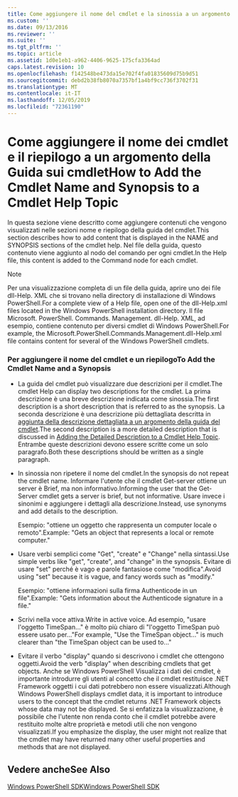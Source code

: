 ```yaml
---
title: Come aggiungere il nome del cmdlet e la sinossia a un argomento della guida del cmdlet | Microsoft Docs
ms.custom: ''
ms.date: 09/13/2016
ms.reviewer: ''
ms.suite: ''
ms.tgt_pltfrm: ''
ms.topic: article
ms.assetid: 1d0e1eb1-a962-4406-9625-175cfa3364ad
caps.latest.revision: 10
ms.openlocfilehash: f142548be473da15e702f4fa01835609d75b9d51
ms.sourcegitcommit: debd2b38fb8070a7357bf1a4bf9cc736f3702f31
ms.translationtype: MT
ms.contentlocale: it-IT
ms.lasthandoff: 12/05/2019
ms.locfileid: "72361190"
---
```

# <a name="how-to-add-the-cmdlet-name-and-synopsis-to-a-cmdlet-help-topic"></a><span data-ttu-id="c9b09-102">Come aggiungere il nome dei cmdlet e il riepilogo a un argomento della Guida sui cmdlet</span><span class="sxs-lookup"><span data-stu-id="c9b09-102">How to Add the Cmdlet Name and Synopsis to a Cmdlet Help Topic</span></span>

<span data-ttu-id="c9b09-103">In questa sezione viene descritto come aggiungere contenuti che vengono visualizzati nelle sezioni nome e riepilogo della guida del cmdlet.</span><span class="sxs-lookup"><span data-stu-id="c9b09-103">This section describes how to add content that is displayed in the NAME and SYNOPSIS sections of the cmdlet help.</span></span> <span data-ttu-id="c9b09-104">Nel file della guida, questo contenuto viene aggiunto al nodo del comando per ogni cmdlet.</span><span class="sxs-lookup"><span data-stu-id="c9b09-104">In the Help file, this content is added to the Command node for each cmdlet.</span></span>

> [!NOTE]
> <span data-ttu-id="c9b09-105">Per una visualizzazione completa di un file della guida, aprire uno dei file dll-Help. XML che si trovano nella directory di installazione di Windows PowerShell.</span><span class="sxs-lookup"><span data-stu-id="c9b09-105">For a complete view of a Help file, open one of the dll-Help.xml files located in the Windows PowerShell installation directory.</span></span> <span data-ttu-id="c9b09-106">Il file Microsoft. PowerShell. Commands. Management. dll-Help. XML, ad esempio, contiene contenuto per diversi cmdlet di Windows PowerShell.</span><span class="sxs-lookup"><span data-stu-id="c9b09-106">For example, the Microsoft.PowerShell.Commands.Management.dll-Help.xml file contains content for several of the Windows PowerShell cmdlets.</span></span>

### <a name="to-add-the-cmdlet-name-and-a-synopsis"></a><span data-ttu-id="c9b09-107">Per aggiungere il nome del cmdlet e un riepilogo</span><span class="sxs-lookup"><span data-stu-id="c9b09-107">To Add the Cmdlet Name and a Synopsis</span></span>

- <span data-ttu-id="c9b09-108">La guida del cmdlet può visualizzare due descrizioni per il cmdlet.</span><span class="sxs-lookup"><span data-stu-id="c9b09-108">The cmdlet Help can display two descriptions for the cmdlet.</span></span> <span data-ttu-id="c9b09-109">La prima descrizione è una breve descrizione indicata come sinossia.</span><span class="sxs-lookup"><span data-stu-id="c9b09-109">The first description is a short description that is referred to as the synopsis.</span></span> <span data-ttu-id="c9b09-110">La seconda descrizione è una descrizione più dettagliata descritta in [aggiunta della descrizione dettagliata a un argomento della guida del cmdlet](./how-to-add-a-cmdlet-description.md).</span><span class="sxs-lookup"><span data-stu-id="c9b09-110">The second description is a more detailed description that is discussed in [Adding the Detailed Description to a Cmdlet Help Topic](./how-to-add-a-cmdlet-description.md).</span></span> <span data-ttu-id="c9b09-111">Entrambe queste descrizioni devono essere scritte come un solo paragrafo.</span><span class="sxs-lookup"><span data-stu-id="c9b09-111">Both these descriptions should be written as a single paragraph.</span></span>

- <span data-ttu-id="c9b09-112">In sinossia non ripetere il nome del cmdlet.</span><span class="sxs-lookup"><span data-stu-id="c9b09-112">In the synopsis do not repeat the cmdlet name.</span></span> <span data-ttu-id="c9b09-113">Informare l'utente che il cmdlet Get-server ottiene un server è Brief, ma non informativo.</span><span class="sxs-lookup"><span data-stu-id="c9b09-113">Informing the user that the Get-Server cmdlet gets a server is brief, but not informative.</span></span> <span data-ttu-id="c9b09-114">Usare invece i sinonimi e aggiungere i dettagli alla descrizione.</span><span class="sxs-lookup"><span data-stu-id="c9b09-114">Instead, use synonyms and add details to the description.</span></span>

  <span data-ttu-id="c9b09-115">Esempio: "ottiene un oggetto che rappresenta un computer locale o remoto".</span><span class="sxs-lookup"><span data-stu-id="c9b09-115">Example: "Gets an object that represents a local or remote computer."</span></span>

- <span data-ttu-id="c9b09-116">Usare verbi semplici come "Get", "create" e "Change" nella sintassi.</span><span class="sxs-lookup"><span data-stu-id="c9b09-116">Use simple verbs like "get", "create", and "change" in the synopsis.</span></span> <span data-ttu-id="c9b09-117">Evitare di usare "set" perché è vago e parole fantasiose come "modifica".</span><span class="sxs-lookup"><span data-stu-id="c9b09-117">Avoid using "set" because it is vague, and fancy words such as "modify."</span></span>

  <span data-ttu-id="c9b09-118">Esempio: "ottiene informazioni sulla firma Authenticode in un file".</span><span class="sxs-lookup"><span data-stu-id="c9b09-118">Example: "Gets information about the Authenticode signature in a file."</span></span>

- <span data-ttu-id="c9b09-119">Scrivi nella voce attiva.</span><span class="sxs-lookup"><span data-stu-id="c9b09-119">Write in active voice.</span></span> <span data-ttu-id="c9b09-120">Ad esempio, "usare l'oggetto TimeSpan..." è molto più chiaro di "l'oggetto TimeSpan può essere usato per..."</span><span class="sxs-lookup"><span data-stu-id="c9b09-120">For example, "Use the TimeSpan object..." is much clearer than "the TimeSpan object can be used to..."</span></span>

- <span data-ttu-id="c9b09-121">Evitare il verbo "display" quando si descrivono i cmdlet che ottengono oggetti.</span><span class="sxs-lookup"><span data-stu-id="c9b09-121">Avoid the verb "display" when describing cmdlets that get objects.</span></span> <span data-ttu-id="c9b09-122">Anche se Windows PowerShell Visualizza i dati dei cmdlet, è importante introdurre gli utenti al concetto che il cmdlet restituisce .NET Framework oggetti i cui dati potrebbero non essere visualizzati.</span><span class="sxs-lookup"><span data-stu-id="c9b09-122">Although Windows PowerShell displays cmdlet data, it is important to introduce users to the concept that the cmdlet returns .NET Framework objects whose data may not be displayed.</span></span> <span data-ttu-id="c9b09-123">Se si enfatizza la visualizzazione, è possibile che l'utente non renda conto che il cmdlet potrebbe avere restituito molte altre proprietà e metodi utili che non vengono visualizzati.</span><span class="sxs-lookup"><span data-stu-id="c9b09-123">If you emphasize the display, the user might not realize that the cmdlet may have returned many other useful properties and methods that are not displayed.</span></span>

## <a name="see-also"></a><span data-ttu-id="c9b09-124">Vedere anche</span><span class="sxs-lookup"><span data-stu-id="c9b09-124">See Also</span></span>

 [<span data-ttu-id="c9b09-125">Windows PowerShell SDK</span><span class="sxs-lookup"><span data-stu-id="c9b09-125">Windows PowerShell SDK</span></span>](../windows-powershell-reference.md)